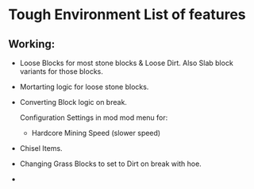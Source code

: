 # Tough Environment List of features


## Working:
* Loose Blocks for most stone blocks & Loose Dirt. Also Slab block variants for those blocks.
* Mortarting logic for loose stone blocks.
* Converting Block logic on break.

  Configuration Settings in mod mod menu for:
  * Hardcore Mining Speed (slower speed)
  
* Chisel Items.
* Changing Grass Blocks to set to Dirt on break with hoe.
* 